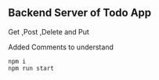 ## Backend Server of Todo App 
 Get ,Post ,Delete and Put 

 Added Comments to understand 
 
 ```
 npm i 
 npm run start
 ```